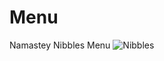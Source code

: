 # Menu
Namastey Nibbles Menu
![Nibbles](https://github.com/user-attachments/assets/56eb9231-48ca-456b-a9df-21a333bba864)

